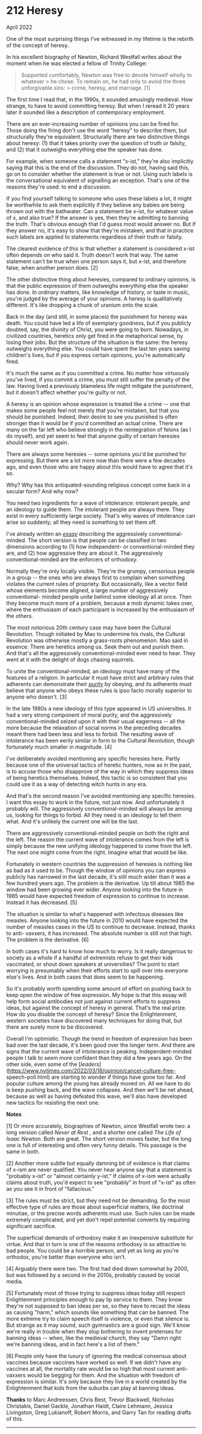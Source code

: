 # 212 Heresy


  
 
  
 April 2022   
  
 One of the most surprising things I've witnessed in my lifetime is the rebirth of the concept of heresy.   
  
 In his excellent biography of Newton, Richard Westfall writes about the moment when he was elected a fellow of Trinity College:   
  
 > Supported comfortably, Newton was free to devote himself wholly to whatever > he chose. To remain on, he had only to avoid the three unforgivable sins: > crime, heresy, and marriage. [1] 

 The first time I read that, in the 1990s, it sounded amusingly medieval. How strange, to have to avoid committing heresy. But when I reread it 20 years later it sounded like a description of contemporary employment.   
  
 There are an ever-increasing number of opinions you can be fired for. Those doing the firing don't use the word "heresy" to describe them, but structurally they're equivalent. Structurally there are two distinctive things about heresy: (1) that it takes priority over the question of truth or falsity, and (2) that it outweighs everything else the speaker has done.   
  
 For example, when someone calls a statement "x-ist," they're also implicitly saying that this is the end of the discussion. They do not, having said this, go on to consider whether the statement is true or not. Using such labels is the conversational equivalent of signalling an exception. That's one of the reasons they're used: to end a discussion.   
  
 If you find yourself talking to someone who uses these labels a lot, it might be worthwhile to ask them explicitly if they believe any babies are being thrown out with the bathwater. Can a statement be x-ist, for whatever value of x, and also true? If the answer is yes, then they're admitting to banning the truth. That's obvious enough that I'd guess most would answer no. But if they answer no, it's easy to show that they're mistaken, and that in practice such labels are applied to statements regardless of their truth or falsity.   
  
 The clearest evidence of this is that whether a statement is considered x-ist often depends on who said it. Truth doesn't work that way. The same statement can't be true when one person says it, but x-ist, and therefore false, when another person does. [2]   
  
 The other distinctive thing about heresies, compared to ordinary opinions, is that the public expression of them outweighs everything else the speaker has done. In ordinary matters, like knowledge of history, or taste in music, you're judged by the average of your opinions. A heresy is qualitatively different. It's like dropping a chunk of uranium onto the scale.   
  
 Back in the day (and still, in some places) the punishment for heresy was death. You could have led a life of exemplary goodness, but if you publicly doubted, say, the divinity of Christ, you were going to burn. Nowadays, in civilized countries, heretics only get fired in the metaphorical sense, by losing their jobs. But the structure of the situation is the same: the heresy outweighs everything else. You could have spent the last ten years saving children's lives, but if you express certain opinions, you're automatically fired.   
  
 It's much the same as if you committed a crime. No matter how virtuously you've lived, if you commit a crime, you must still suffer the penalty of the law. Having lived a previously blameless life might mitigate the punishment, but it doesn't affect whether you're guilty or not.   
  
 A heresy is an opinion whose expression is treated like a crime -- one that makes some people feel not merely that you're mistaken, but that you should be punished. Indeed, their desire to see you punished is often stronger than it would be if you'd committed an actual crime. There are many on the far left who believe strongly in the reintegration of felons (as I do myself), and yet seem to feel that anyone guilty of certain heresies should never work again.   
  
 There are always some heresies -- some opinions you'd be punished for expressing. But there are a lot more now than there were a few decades ago, and even those who are happy about this would have to agree that it's so.   
  
 Why? Why has this antiquated-sounding religious concept come back in a secular form? And why now?   
  
 You need two ingredients for a wave of intolerance: intolerant people, and an ideology to guide them. The intolerant people are always there. They exist in every sufficiently large society. That's why waves of intolerance can arise so suddenly; all they need is something to set them off.   
  
 I've already written an [_essay_](conformism.html) describing the aggressively conventional-minded. The short version is that people can be classified in two dimensions according to (1) how independent- or conventional-minded they are, and (2) how aggressive they are about it. The aggressively conventional-minded are the enforcers of orthodoxy.   
  
 Normally they're only locally visible. They're the grumpy, censorious people in a group -- the ones who are always first to complain when something violates the current rules of propriety. But occasionally, like a vector field whose elements become aligned, a large number of aggressively conventional- minded people unite behind some ideology all at once. Then they become much more of a problem, because a mob dynamic takes over, where the enthusiasm of each participant is increased by the enthusiasm of the others.   
  
 The most notorious 20th century case may have been the Cultural Revolution. Though initiated by Mao to undermine his rivals, the Cultural Revolution was otherwise mostly a grass-roots phenomenon. Mao said in essence: There are heretics among us. Seek them out and punish them. And that's all the aggressively conventional-minded ever need to hear. They went at it with the delight of dogs chasing squirrels.   
  
 To unite the conventional-minded, an ideology must have many of the features of a religion. In particular it must have strict and arbitrary rules that adherents can demonstrate their [_purity_](https://www.youtube.com/watch?v=qaHLd8de6nM) by obeying, and its adherents must believe that anyone who obeys these rules is ipso facto morally superior to anyone who doesn't. [3]   
  
 In the late 1980s a new ideology of this type appeared in US universities. It had a very strong component of moral purity, and the aggressively conventional-minded seized upon it with their usual eagerness -- all the more because the relaxation of social norms in the preceding decades meant there had been less and less to forbid. The resulting wave of intolerance has been eerily similar in form to the Cultural Revolution, though fortunately much smaller in magnitude. [4]   
  
 I've deliberately avoided mentioning any specific heresies here. Partly because one of the universal tactics of heretic hunters, now as in the past, is to accuse those who disapprove of the way in which they suppress ideas of being heretics themselves. Indeed, this tactic is so consistent that you could use it as a way of detecting witch hunts in any era.   
  
 And that's the second reason I've avoided mentioning any specific heresies. I want this essay to work in the future, not just now. And unfortunately it probably will. The aggressively conventional-minded will always be among us, looking for things to forbid. All they need is an ideology to tell them what. And it's unlikely the current one will be the last.   
  
 There are aggressively conventional-minded people on both the right and the left. The reason the current wave of intolerance comes from the left is simply because the new unifying ideology happened to come from the left. The next one might come from the right. Imagine what that would be like.   
  
 Fortunately in western countries the suppression of heresies is nothing like as bad as it used to be. Though the window of opinions you can express publicly has narrowed in the last decade, it's still much wider than it was a few hundred years ago. The problem is the derivative. Up till about 1985 the window had been growing ever wider. Anyone looking into the future in 1985 would have expected freedom of expression to continue to increase. Instead it has decreased. [5]   
  
 The situation is similar to what's happened with infectious diseases like measles. Anyone looking into the future in 2010 would have expected the number of measles cases in the US to continue to decrease. Instead, thanks to anti- vaxxers, it has increased. The absolute number is still not that high. The problem is the derivative. [6]   
  
 In both cases it's hard to know how much to worry. Is it really dangerous to society as a whole if a handful of extremists refuse to get their kids vaccinated, or shout down speakers at universities? The point to start worrying is presumably when their efforts start to spill over into everyone else's lives. And in both cases that does seem to be happening.   
  
 So it's probably worth spending some amount of effort on pushing back to keep open the window of free expression. My hope is that this essay will help form social antibodies not just against current efforts to suppress ideas, but against the concept of heresy in general. That's the real prize. How do you disable the concept of heresy? Since the Enlightenment, western societies have discovered many techniques for doing that, but there are surely more to be discovered.   
  
 Overall I'm optimistic. Though the trend in freedom of expression has been bad over the last decade, it's been good over the longer term. And there are signs that the current wave of intolerance is peaking. Independent-minded people I talk to seem more confident than they did a few years ago. On the other side, even some of the [_leaders_](https://www.nytimes.com/2022/03/18/opinion/cancel-culture-free- speech-poll.html) are starting to wonder if things have gone too far. And popular culture among the young has already moved on. All we have to do is keep pushing back, and the wave collapses. And then we'll be net ahead, because as well as having defeated this wave, we'll also have developed new tactics for resisting the next one.   
  
 
  
 
  
 
  
 
  
 
  
 
  
 
  
 
  
  **Notes**   
  
 [1] Or more accurately, biographies of Newton, since Westfall wrote two: a long version called _Never at Rest_ , and a shorter one called _The Life of Isaac Newton_. Both are great. The short version moves faster, but the long one is full of interesting and often very funny details. This passage is the same in both.   
  
 [2] Another more subtle but equally damning bit of evidence is that claims of x-ism are never qualified. You never hear anyone say that a statement is "probably x-ist" or "almost certainly y-ist." If claims of x-ism were actually claims about truth, you'd expect to see "probably" in front of "x-ist" as often as you see it in front of "fallacious."   
  
 [3] The rules must be strict, but they need not be demanding. So the most effective type of rules are those about superficial matters, like doctrinal minutiae, or the precise words adherents must use. Such rules can be made extremely complicated, and yet don't repel potential converts by requiring significant sacrifice.   
  
 The superficial demands of orthodoxy make it an inexpensive substitute for virtue. And that in turn is one of the reasons orthodoxy is so attractive to bad people. You could be a horrible person, and yet as long as you're orthodox, you're better than everyone who isn't.   
  
 [4] Arguably there were two. The first had died down somewhat by 2000, but was followed by a second in the 2010s, probably caused by social media.   
  
 [5] Fortunately most of those trying to suppress ideas today still respect Enlightenment principles enough to pay lip service to them. They know they're not supposed to ban ideas per se, so they have to recast the ideas as causing "harm," which sounds like something that can be banned. The more extreme try to claim speech itself is violence, or even that silence is. But strange as it may sound, such gymnastics are a good sign. We'll know we're really in trouble when they stop bothering to invent pretenses for banning ideas -- when, like the medieval church, they say "Damn right we're banning ideas, and in fact here's a list of them."   
  
 [6] People only have the luxury of ignoring the medical consensus about vaccines because vaccines have worked so well. If we didn't have any vaccines at all, the mortality rate would be so high that most current anti-vaxxers would be begging for them. And the situation with freedom of expression is similar. It's only because they live in a world created by the Enlightenment that kids from the suburbs can play at banning ideas.   
  
 
  
 
  
  **Thanks** to Marc Andreessen, Chris Best, Trevor Blackwell, Nicholas Christakis, Daniel Gackle, Jonathan Haidt, Claire Lehmann, Jessica Livingston, Greg Lukianoff, Robert Morris, and Garry Tan for reading drafts of this.   
  
 
  
 
  
 
  
 

 
* * *
 

 

